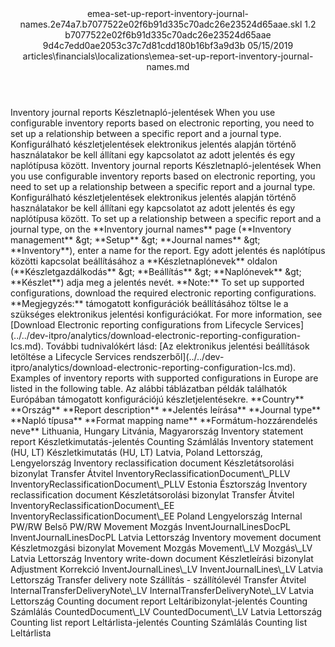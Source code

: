 <?xml version="1.0" encoding="UTF-8"?>
<xliff xmlns:logoport="urn:logoport:xliffeditor:xliff-extras:1.0" xmlns:xsi="http://www.w3.org/2001/XMLSchema-instance" xmlns="urn:oasis:names:tc:xliff:document:1.2" xmlns:xliffext="urn:microsoft:content:schema:xliffextensions" version="1.2" xsi:schemaLocation="urn:oasis:names:tc:xliff:document:1.2 xliff-core-1.2-transitional.xsd">
  <file datatype="xml" source-language="en-US" original="emea-set-up-report-inventory-journal-names.md" target-language="hu-HU">
    <header>
      <tool tool-company="Microsoft" tool-version="1.0-7889195" tool-name="mdxliff" tool-id="mdxliff"/>
      <xliffext:skl_file_name>emea-set-up-report-inventory-journal-names.2e74a7.b7077522e02f6b91d335c70adc26e23524d65aae.skl</xliffext:skl_file_name>
      <xliffext:version>1.2</xliffext:version>
      <xliffext:ms.openlocfilehash>b7077522e02f6b91d335c70adc26e23524d65aae</xliffext:ms.openlocfilehash>
      <xliffext:ms.sourcegitcommit>9d4c7edd0ae2053c37c7d81cdd180b16bf3a9d3b</xliffext:ms.sourcegitcommit>
      <xliffext:ms.lasthandoff>05/15/2019</xliffext:ms.lasthandoff>
      <xliffext:ms.openlocfilepath>articles\financials\localizations\emea-set-up-report-inventory-journal-names.md</xliffext:ms.openlocfilepath>
    </header>
    <body>
      <group extype="content" id="content">
        <trans-unit xml:space="preserve" translate="yes" id="101" restype="x-metadata">
          <source>Inventory journal reports</source>
        <target logoport:matchpercent="101" state="translated" state-qualifier="leveraged-tm">Készletnapló-jelentések</target></trans-unit>
        <trans-unit xml:space="preserve" translate="yes" id="102" restype="x-metadata">
          <source>When you use configurable inventory reports based on electronic reporting, you need to set up a relationship between a specific report and a journal type.</source>
        <target logoport:matchpercent="101" state="translated" state-qualifier="leveraged-tm">Konfigurálható készletjelentések elektronikus jelentés alapján történő használatakor be kell állítani egy kapcsolatot az adott jelentés és egy naplótípusa között.</target></trans-unit>
        <trans-unit xml:space="preserve" translate="yes" id="103">
          <source>Inventory journal reports</source>
        <target logoport:matchpercent="101" state="translated" state-qualifier="leveraged-tm">Készletnapló-jelentések</target></trans-unit>
        <trans-unit xml:space="preserve" translate="yes" id="104">
          <source>When you use configurable inventory reports based on electronic reporting, you need to set up a relationship between a specific report and a journal type.</source>
        <target logoport:matchpercent="101" state="translated" state-qualifier="leveraged-tm">Konfigurálható készletjelentések elektronikus jelentés alapján történő használatakor be kell állítani egy kapcsolatot az adott jelentés és egy naplótípusa között.</target></trans-unit>
        <trans-unit xml:space="preserve" translate="yes" id="105">
          <source>To set up a relationship between a specific report and a journal type, on the <bpt id="p1">**</bpt>Inventory journal names<ept id="p1">**</ept> page (<bpt id="p2">**</bpt>Inventory management<ept id="p2">**</ept> <ph id="ph1">&amp;gt;</ph> <bpt id="p3">**</bpt>Setup<ept id="p3">**</ept> <ph id="ph2">&amp;gt;</ph> <bpt id="p4">**</bpt>Journal names<ept id="p4">**</ept> <ph id="ph3">&amp;gt;</ph> <bpt id="p5">**</bpt>Inventory<ept id="p5">**</ept>), enter a name for the report.</source>
        <target logoport:matchpercent="101" state="translated" state-qualifier="leveraged-tm">Egy adott jelentés és naplótípus közötti kapcsolat beállításához a <bpt id="p1">**</bpt>Készletnaplónevek<ept id="p1">**</ept> oldalon (<bpt id="p2">**</bpt>Készletgazdálkodás<ept id="p2">**</ept> <ph id="ph1">&amp;gt;</ph> <bpt id="p3">**</bpt>Beállítás<ept id="p3">**</ept> <ph id="ph2">&amp;gt;</ph> <bpt id="p4">**</bpt>Naplónevek<ept id="p4">**</ept> <ph id="ph3">&amp;gt;</ph> <bpt id="p5">**</bpt>Készlet<ept id="p5">**</ept>) adja meg a jelentés nevét.</target></trans-unit>
        <trans-unit xml:space="preserve" translate="yes" id="106">
          <source><bpt id="p1">**</bpt>Note:<ept id="p1">**</ept> To set up supported configurations, download the required electronic reporting configurations.</source>
        <target logoport:matchpercent="101" state="translated" state-qualifier="leveraged-tm"><bpt id="p1">**</bpt>Megjegyzés:<ept id="p1">**</ept> támogatott konfigurációk beállításához töltse le a szükséges elektronikus jelentési konfigurációkat.</target></trans-unit>
        <trans-unit xml:space="preserve" translate="yes" id="107">
          <source>For more information, see <bpt id="p1">[</bpt>Download Electronic reporting configurations from Lifecycle Services<ept id="p1">](../../dev-itpro/analytics/download-electronic-reporting-configuration-lcs.md)</ept>.</source>
        <target logoport:matchpercent="101" state="translated" state-qualifier="leveraged-tm">További tudnivalókért lásd: <bpt id="p1">[</bpt>Az elektronikus jelentési beállítások letöltése a Lifecycle Services rendszerből<ept id="p1">](../../dev-itpro/analytics/download-electronic-reporting-configuration-lcs.md)</ept>.</target></trans-unit>
        <trans-unit xml:space="preserve" translate="yes" id="108">
          <source>Examples of inventory reports with supported configurations in Europe are listed in the following table.</source>
        <target logoport:matchpercent="101" state="translated" state-qualifier="leveraged-tm">Az alábbi táblázatban példák találhatók Európában támogatott konfigurációjú készletjelentésekre.</target></trans-unit>
        <trans-unit xml:space="preserve" translate="yes" id="109">
          <source><bpt id="p1">**</bpt>Country<ept id="p1">**</ept></source>
        <target logoport:matchpercent="101" state="translated" state-qualifier="leveraged-tm"><bpt id="p1">**</bpt>Ország<ept id="p1">**</ept></target></trans-unit>
        <trans-unit xml:space="preserve" translate="yes" id="110">
          <source><bpt id="p1">**</bpt>Report description<ept id="p1">**</ept></source>
        <target logoport:matchpercent="101" state="translated" state-qualifier="leveraged-tm"><bpt id="p1">**</bpt>Jelentés leírása<ept id="p1">**</ept></target></trans-unit>
        <trans-unit xml:space="preserve" translate="yes" id="111">
          <source><bpt id="p1">**</bpt>Journal type<ept id="p1">**</ept></source>
        <target logoport:matchpercent="101" state="translated" state-qualifier="leveraged-tm"><bpt id="p1">**</bpt>Napló típusa<ept id="p1">**</ept></target></trans-unit>
        <trans-unit xml:space="preserve" translate="yes" id="112">
          <source><bpt id="p1">**</bpt>Format mapping name<ept id="p1">**</ept></source>
        <target logoport:matchpercent="101" state="translated" state-qualifier="leveraged-tm"><bpt id="p1">**</bpt>Formátum-hozzárendelés neve<ept id="p1">**</ept></target></trans-unit>
        <trans-unit xml:space="preserve" translate="yes" id="113">
          <source>Lithuania, Hungary</source>
        <target logoport:matchpercent="101" state="translated" state-qualifier="leveraged-tm">Litvánia, Magyarország</target></trans-unit>
        <trans-unit xml:space="preserve" translate="yes" id="114">
          <source>Inventory statement report</source>
        <target logoport:matchpercent="101" state="translated" state-qualifier="leveraged-tm">Készletkimutatás-jelentés</target></trans-unit>
        <trans-unit xml:space="preserve" translate="yes" id="115">
          <source>Counting</source>
        <target logoport:matchpercent="101" state="translated" state-qualifier="leveraged-tm">Számlálás</target></trans-unit>
        <trans-unit xml:space="preserve" translate="yes" id="116">
          <source>Inventory statement (HU, LT)</source>
        <target logoport:matchpercent="101" state="translated" state-qualifier="leveraged-tm">Készletkimutatás (HU, LT)</target></trans-unit>
        <trans-unit xml:space="preserve" translate="yes" id="117">
          <source>Latvia, Poland</source>
        <target logoport:matchpercent="101" state="translated" state-qualifier="leveraged-tm">Lettország, Lengyelország</target></trans-unit>
        <trans-unit xml:space="preserve" translate="yes" id="118">
          <source>Inventory reclassification document</source>
        <target logoport:matchpercent="101" state="translated" state-qualifier="leveraged-tm">Készletátsorolási bizonylat</target></trans-unit>
        <trans-unit xml:space="preserve" translate="yes" id="119">
          <source>Transfer</source>
        <target logoport:matchpercent="101" state="translated" state-qualifier="leveraged-tm">Átvitel</target></trans-unit>
        <trans-unit xml:space="preserve" translate="yes" id="120">
          <source>InventoryReclassificationDocument<ph id="ph1">\_</ph>PLLV</source>
        <target logoport:matchpercent="101" state="translated" state-qualifier="leveraged-tm">InventoryReclassificationDocument<ph id="ph1">\_</ph>PLLV</target></trans-unit>
        <trans-unit xml:space="preserve" translate="yes" id="121">
          <source>Estonia</source>
        <target logoport:matchpercent="101" state="translated" state-qualifier="leveraged-tm">Észtország</target></trans-unit>
        <trans-unit xml:space="preserve" translate="yes" id="122">
          <source>Inventory reclassification document</source>
        <target logoport:matchpercent="101" state="translated" state-qualifier="leveraged-tm">Készletátsorolási bizonylat</target></trans-unit>
        <trans-unit xml:space="preserve" translate="yes" id="123">
          <source>Transfer</source>
        <target logoport:matchpercent="101" state="translated" state-qualifier="leveraged-tm">Átvitel</target></trans-unit>
        <trans-unit xml:space="preserve" translate="yes" id="124">
          <source>InventoryReclassificationDocument<ph id="ph1">\_</ph>EE</source>
        <target logoport:matchpercent="101" state="translated" state-qualifier="leveraged-tm">InventoryReclassificationDocument<ph id="ph1">\_</ph>EE</target></trans-unit>
        <trans-unit xml:space="preserve" translate="yes" id="125">
          <source>Poland</source>
        <target logoport:matchpercent="101" state="translated" state-qualifier="leveraged-tm">Lengyelország</target></trans-unit>
        <trans-unit xml:space="preserve" translate="yes" id="126">
          <source>Internal PW/RW</source>
        <target logoport:matchpercent="101" state="translated" state-qualifier="leveraged-tm">Belső PW/RW</target></trans-unit>
        <trans-unit xml:space="preserve" translate="yes" id="127">
          <source>Movement</source>
        <target logoport:matchpercent="101" state="translated" state-qualifier="leveraged-tm">Mozgás</target></trans-unit>
        <trans-unit xml:space="preserve" translate="yes" id="128">
          <source>InventJournalLinesDocPL</source>
        <target logoport:matchpercent="101" state="translated" state-qualifier="leveraged-tm">InventJournalLinesDocPL</target></trans-unit>
        <trans-unit xml:space="preserve" translate="yes" id="129">
          <source>Latvia</source>
        <target logoport:matchpercent="101" state="translated" state-qualifier="leveraged-tm">Lettország</target></trans-unit>
        <trans-unit xml:space="preserve" translate="yes" id="130">
          <source>Inventory movement document</source>
        <target logoport:matchpercent="101" state="translated" state-qualifier="leveraged-tm"> Készletmozgási bizonylat</target></trans-unit>
        <trans-unit xml:space="preserve" translate="yes" id="131">
          <source>Movement</source>
        <target logoport:matchpercent="101" state="translated" state-qualifier="leveraged-tm">Mozgás</target></trans-unit>
        <trans-unit xml:space="preserve" translate="yes" id="132">
          <source>Movement<ph id="ph1">\_</ph>LV</source>
        <target logoport:matchpercent="101" state="translated" state-qualifier="leveraged-tm">Mozgás<ph id="ph1">\_</ph>LV</target></trans-unit>
        <trans-unit xml:space="preserve" translate="yes" id="133">
          <source>Latvia</source>
        <target logoport:matchpercent="101" state="translated" state-qualifier="leveraged-tm">Lettország</target></trans-unit>
        <trans-unit xml:space="preserve" translate="yes" id="134">
          <source>Inventory write-down document</source>
        <target logoport:matchpercent="101" state="translated" state-qualifier="leveraged-tm">Készletleírási bizonylat</target></trans-unit>
        <trans-unit xml:space="preserve" translate="yes" id="135">
          <source>Adjustment</source>
        <target logoport:matchpercent="101" state="translated" state-qualifier="leveraged-tm">Korrekció</target></trans-unit>
        <trans-unit xml:space="preserve" translate="yes" id="136">
          <source>InventJournalLines<ph id="ph1">\_</ph>LV</source>
        <target logoport:matchpercent="101" state="translated" state-qualifier="leveraged-tm">InventJournalLines<ph id="ph1">\_</ph>LV</target></trans-unit>
        <trans-unit xml:space="preserve" translate="yes" id="137">
          <source>Latvia</source>
        <target logoport:matchpercent="101" state="translated" state-qualifier="leveraged-tm">Lettország</target></trans-unit>
        <trans-unit xml:space="preserve" translate="yes" id="138">
          <source>Transfer delivery note</source>
        <target logoport:matchpercent="101" state="translated" state-qualifier="leveraged-tm">Szállítás - szállítólevél</target></trans-unit>
        <trans-unit xml:space="preserve" translate="yes" id="139">
          <source>Transfer</source>
        <target logoport:matchpercent="101" state="translated" state-qualifier="leveraged-tm">Átvitel</target></trans-unit>
        <trans-unit xml:space="preserve" translate="yes" id="140">
          <source>InternalTransferDeliveryNote<ph id="ph1">\_</ph>LV</source>
        <target logoport:matchpercent="101" state="translated" state-qualifier="leveraged-tm">InternalTransferDeliveryNote<ph id="ph1">\_</ph>LV</target></trans-unit>
        <trans-unit xml:space="preserve" translate="yes" id="141">
          <source>Latvia</source>
        <target logoport:matchpercent="101" state="translated" state-qualifier="leveraged-tm">Lettország</target></trans-unit>
        <trans-unit xml:space="preserve" translate="yes" id="142">
          <source>Counting document report</source>
        <target logoport:matchpercent="101" state="translated" state-qualifier="leveraged-tm">Leltáribizonylat-jelentés</target></trans-unit>
        <trans-unit xml:space="preserve" translate="yes" id="143">
          <source>Counting</source>
        <target logoport:matchpercent="101" state="translated" state-qualifier="leveraged-tm">Számlálás</target></trans-unit>
        <trans-unit xml:space="preserve" translate="yes" id="144">
          <source>CountedDocument<ph id="ph1">\_</ph>LV</source>
        <target logoport:matchpercent="101" state="translated" state-qualifier="leveraged-tm">CountedDocument<ph id="ph1">\_</ph>LV</target></trans-unit>
        <trans-unit xml:space="preserve" translate="yes" id="145">
          <source>Latvia</source>
        <target logoport:matchpercent="101" state="translated" state-qualifier="leveraged-tm">Lettország</target></trans-unit>
        <trans-unit xml:space="preserve" translate="yes" id="146">
          <source>Counting list report</source>
        <target logoport:matchpercent="101" state="translated" state-qualifier="leveraged-tm">Leltárlista-jelentés</target></trans-unit>
        <trans-unit xml:space="preserve" translate="yes" id="147">
          <source>Counting</source>
        <target logoport:matchpercent="101" state="translated" state-qualifier="leveraged-tm">Számlálás</target></trans-unit>
        <trans-unit xml:space="preserve" translate="yes" id="148">
          <source>Counting list</source>
        <target logoport:matchpercent="101" state="translated" state-qualifier="leveraged-tm">Leltárlista</target></trans-unit>
      </group>
    </body>
  </file>
</xliff>